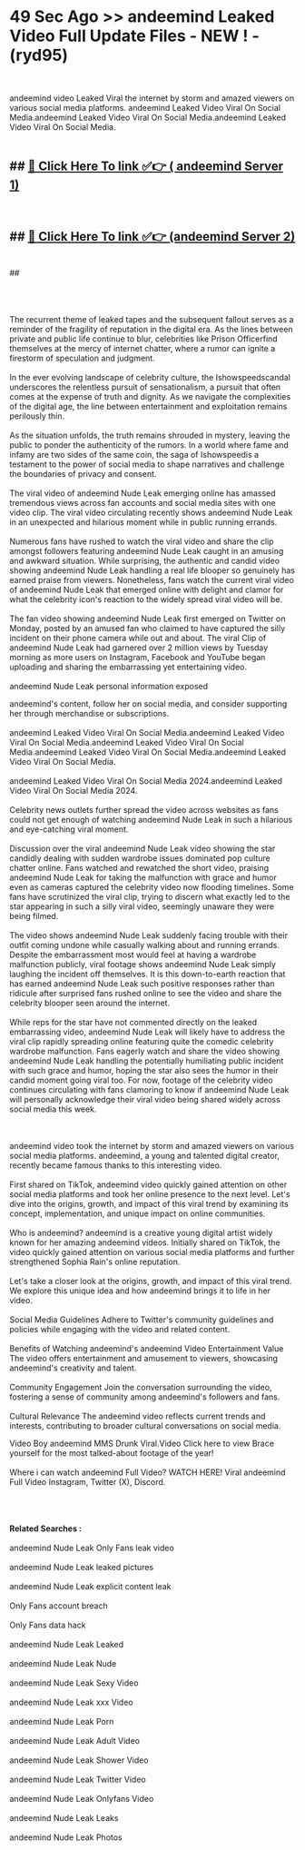 # 49 Sec Ago >> andeemind Leaked Video Full Update Files - NEW ! - (ryd95) <br>
<br>

andeemind video Leaked Viral the internet by storm and amazed viewers on various social media platforms. andeemind Leaked Video Viral On Social Media.andeemind Leaked Video Viral On Social Media.andeemind Leaked Video Viral On Social Media.<br>
 <br>

## ##  <a href="https://clipsfans.site?title=andeemind&ref=gitt">🔴 Click Here To link ✅👉 ( andeemind Server 1)</a><br>
  <br>

##  ##  <a href="https://clipsfans.site?title=andeemind&ref=gitt">🔴 Click Here To link ✅👉 (andeemind  Server 2)</a><br>
  <br>
  ##


  <br>

  <br>

<br><br>
The recurrent theme of leaked tapes and the subsequent fallout serves as a reminder of the fragility of reputation in the digital era. As the lines between private and public life continue to blur, celebrities like Prison Officerfind themselves at the mercy of internet chatter, where a rumor can ignite a firestorm of speculation and judgment.
<br><br>
In the ever evolving landscape of celebrity culture, the Ishowspeedscandal underscores the relentless pursuit of sensationalism, a pursuit that often comes at the expense of truth and dignity. As we navigate the complexities of the digital age, the line between entertainment and exploitation remains perilously thin.
<br><br>
As the situation unfolds, the truth remains shrouded in mystery, leaving the public to ponder the authenticity of the rumors. In a world where fame and infamy are two sides of the same coin, the saga of Ishowspeedis a testament to the power of social media to shape narratives and challenge the boundaries of privacy and consent.
<br><br>
The viral video of andeemind Nude Leak emerging online has amassed tremendous views across fan accounts and social media sites with one video clip. The viral video circulating recently shows andeemind Nude Leak in an unexpected and hilarious moment while in public running errands.
<br><br>
Numerous fans have rushed to watch the viral video and share the clip amongst followers featuring andeemind Nude Leak caught in an amusing and awkward situation. While surprising, the authentic and candid video showing andeemind Nude Leak handling a real life blooper so genuinely has earned praise from viewers. Nonetheless, fans watch the current viral video of andeemind Nude Leak that emerged online with delight and clamor for what the celebrity icon's reaction to the widely spread viral video will be.
<br><br>
The fan video showing andeemind Nude Leak first emerged on Twitter on Monday, posted by an amused fan who claimed to have captured the silly incident on their phone camera while out and about. The viral Clip of andeemind Nude Leak had garnered over 2 million views by Tuesday morning as more users on Instagram, Facebook and YouTube began uploading and sharing the embarrassing yet entertaining video.
<br><br>
andeemind Nude Leak personal information exposed


andeemind's content, follow her on social media, and consider supporting her through merchandise or subscriptions.
<br><br>
andeemind Leaked Video Viral On Social Media.andeemind Leaked Video Viral On Social Media.andeemind Leaked Video Viral On Social Media.andeemind Leaked Video Viral On Social Media.andeemind Leaked Video Viral On Social Media.
<br><br>
andeemind Leaked Video Viral On Social Media 2024.andeemind Leaked Video Viral On Social Media 2024.
<br><br>
Celebrity news outlets further spread the video across websites as fans could not get enough of watching andeemind Nude Leak in such a hilarious and eye-catching viral moment.
<br><br>
Discussion over the viral andeemind Nude Leak video showing the star candidly dealing with sudden wardrobe issues dominated pop culture chatter online. Fans watched and rewatched the short video, praising andeemind Nude Leak for taking the malfunction with grace and humor even as cameras captured the celebrity video now flooding timelines. Some fans have scrutinized the viral clip, trying to discern what exactly led to the star appearing in such a silly viral video, seemingly unaware they were being filmed.
<br><br>
The video shows andeemind Nude Leak suddenly facing trouble with their outfit coming undone while casually walking about and running errands. Despite the embarrassment most would feel at having a wardrobe malfunction publicly, viral footage shows andeemind Nude Leak simply laughing the incident off themselves. It is this down-to-earth reaction that has earned andeemind Nude Leak such positive responses rather than ridicule after surprised fans rushed online to see the video and share the celebrity blooper seen around the internet.
<br><br>
While reps for the star have not commented directly on the leaked embarrassing video, andeemind Nude Leak will likely have to address the viral clip rapidly spreading online featuring quite the comedic celebrity wardrobe malfunction. Fans eagerly watch and share the video showing andeemind Nude Leak handling the potentially humiliating public incident with such grace and humor, hoping the star also sees the humor in their candid moment going viral too. For now, footage of the celebrity video continues circulating with fans clamoring to know if andeemind Nude Leak will personally acknowledge their viral video being shared widely across social media this week.


<br><br>
andeemind video took the internet by storm and amazed viewers on various social media platforms. andeemind, a young and talented digital creator, recently became famous thanks to this interesting video.
<br><br>
First shared on TikTok, andeemind video quickly gained attention on other social media platforms and took her online presence to the next level. Let's dive into the origins, growth, and impact of this viral trend by examining its concept, implementation, and unique impact on online communities.
<br><br>
Who is andeemind? andeemind is a creative young digital artist widely known for her amazing andeemind videos. Initially shared on TikTok, the video quickly gained attention on various social media platforms and further strengthened Sophia Rain's online reputation.
<br><br>
Let's take a closer look at the origins, growth, and impact of this viral trend. We explore this unique idea and how andeemind brings it to life in her video.
<br><br>
Social Media Guidelines Adhere to Twitter's community guidelines and policies while engaging with the video and related content.
<br><br>
Benefits of Watching andeemind's andeemind Video Entertainment Value The video offers entertainment and amusement to viewers, showcasing andeemind's creativity and talent.
<br><br>
Community Engagement Join the conversation surrounding the video, fostering a sense of community among andeemind's followers and fans.
<br><br>
Cultural Relevance The andeemind video reflects current trends and interests, contributing to broader cultural conversations on social media.

Video Boy andeemind MMS Drunk Viral.Video Click here to view Brace yourself for the most talked-about footage of the year!
<br><br>
Where i can watch andeemind Full Video? WATCH HERE! Viral andeemind Full Video Instagram, Twitter (X), Discord.
<br><br>

<br><br>
<strong>Related Searches :</strong>
<br><br>
andeemind Nude Leak Only Fans leak video
<br><br>
andeemind Nude Leak leaked pictures
<br><br>
andeemind Nude Leak explicit content leak
<br><br>
Only Fans account breach
<br><br>
Only Fans data hack
<br><br>
andeemind Nude Leak Leaked
<br><br>
andeemind Nude Leak Nude
<br><br>
andeemind Nude Leak Sexy Video
<br><br>
andeemind Nude Leak xxx Video
<br><br>
andeemind Nude Leak Porn
<br><br>
andeemind Nude Leak Adult Video
<br><br>
andeemind Nude Leak Shower Video
<br><br>
andeemind Nude Leak Twitter Video
<br><br>
andeemind Nude Leak Onlyfans Video
<br><br>
andeemind Nude Leak Leaks
<br><br>
andeemind Nude Leak Photos